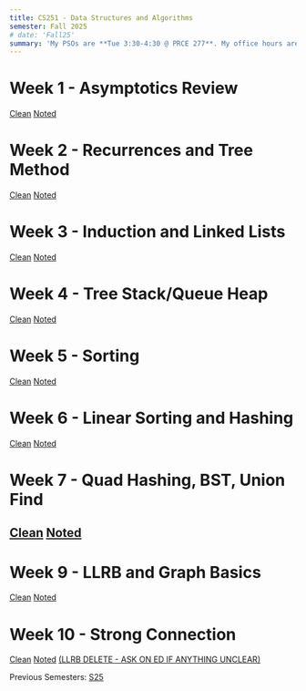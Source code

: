 ```yaml
---
title: CS251 - Data Structures and Algorithms
semester: Fall 2025
# date: 'Fall25'
summary: 'My PSOs are **Tue 3:30-4:30 @ PRCE 277**. My office hours are **Mon + Tue 1:30-3:30.** '
---
```




# Week 1 - Asymptotics Review
[Clean](/teaching/CS251/pso1Clean.pdf) [Noted](/teaching/CS251/pso1Noted.pdf)

# Week 2 - Recurrences and Tree Method
[Clean](/teaching/CS251/pso2Clean.pdf) [Noted](/teaching/CS251/pso2Noted.pdf)

# Week 3 - Induction and Linked Lists
[Clean](/teaching/CS251/pso3Clean.pdf) [Noted](/teaching/CS251/pso3Noted.pdf)

# Week 4 - Tree Stack/Queue Heap
[Clean](/teaching/CS251/pso4Clean.pdf) [Noted](/teaching/CS251/pso4Noted.pdf)

# Week 5 - Sorting 
[Clean](/teaching/CS251/pso5Clean.pdf) [Noted](/teaching/CS251/pso5Noted.pdf)

# Week 6 - Linear Sorting and Hashing
[Clean](/teaching/CS251/pso6Clean.pdf) [Noted](/teaching/CS251/pso6Noted.pdf)

# Week 7 - Quad Hashing, BST, Union Find
[Clean](/teaching/CS251/pso7Clean.pdf) [Noted](/teaching/CS251/pso7Noted.pdf)
------------------------------

# Week 9 - LLRB and Graph Basics
[Clean](/teaching/CS251/pso9Clean.pdf) [Noted](/teaching/CS251/pso9Noted.pdf)

# Week 10 - Strong Connection
[Clean](/teaching/CS251/pso10Clean.pdf) [Noted](/teaching/CS251/pso10Noted.pdf) [(LLRB DELETE - ASK ON ED IF ANYTHING UNCLEAR)]((/teaching/CS2251/LLRB_walkthrough.pdf))


Previous Semesters: [S25](./CS251S25) 